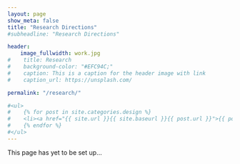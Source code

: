 ```yaml
---
layout: page
show_meta: false
title: "Research Directions"
#subheadline: "Research Directions"

header:
    image_fullwidth: work.jpg
#    title: Research    
#    background-color: "#EFC94C;"
#    caption: This is a caption for the header image with link
#    caption_url: https://unsplash.com/

permalink: "/research/"

#<ul>
#    {% for post in site.categories.design %}
#    <li><a href="{{ site.url }}{{ site.baseurl }}{{ post.url }}">{{ post.title }}</a></li>
#    {% endfor %}
#</ul>
---
```


This page has yet to be set up...


